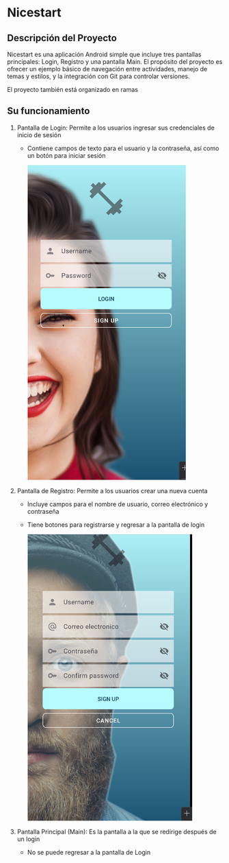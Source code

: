 # Nicestart

## Descripción del Proyecto
Nicestart es una aplicación Android simple que incluye tres pantallas principales: Login, Registro y una pantalla Main. El propósito del proyecto es ofrecer un ejemplo básico de navegación entre actividades, manejo de temas y estilos, y la integración con Git para controlar versiones.

El proyecto también está organizado en ramas
## Su funcionamiento
1. Pantalla de Login: Permite a los usuarios ingresar sus credenciales de inicio de sesión
    - Contiene campos de texto para el usuario y la contraseña, así como un botón para iniciar sesión
   
      ![img_1.png](img_1.png)

2. Pantalla de Registro: Permite a los usuarios crear una nueva cuenta
    - Incluye campos para el nombre de usuario, correo electrónico y contraseña
    - Tiene botones para registrarse y regresar a la pantalla de login
   
      ![img.png](img.png)
   
3. Pantalla Principal (Main): Es la pantalla a la que se redirige después de un login
    - No se puede regresar a la pantalla de Login
